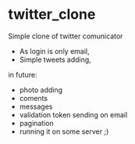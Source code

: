 # twitter_clone
Simple clone of twitter comunicator

- As login is only email,
- Simple tweets adding,

in future:
- photo adding
- coments
- messages
- validation token sending on email
- pagination
- running it on some server ;)
